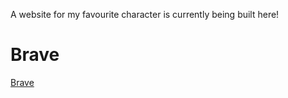 A website for my favourite character is currently being built here!
# Brave
[Brave](https://brave.com/?ref=sma268)
